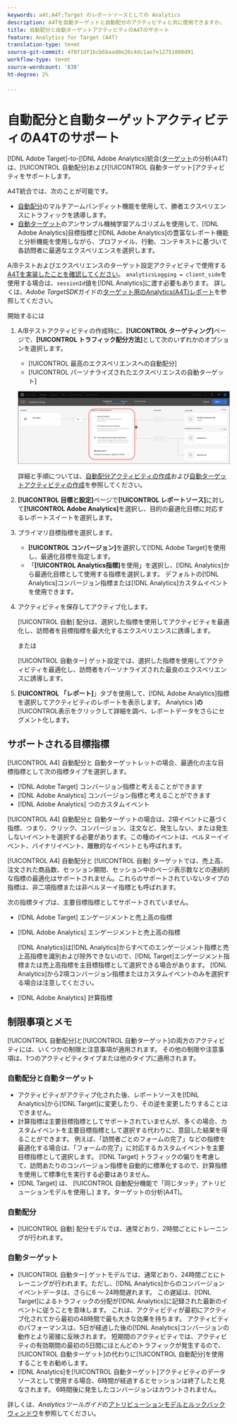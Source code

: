 ```yaml
---
keywords: a4t;A4T;Target のレポートソースとしての Analytics
description: A4Tを自動ターゲットと自動配分のアクティビティと共に使用できますか。
title: 自動配分と自動ターゲットアクティビティのA4Tのサポート
feature: Analytics for Target (A4T)
translation-type: tm+mt
source-git-commit: 4f0f1df1bcb6baad0e20c4dc1ae7e12751080d91
workflow-type: tm+mt
source-wordcount: '838'
ht-degree: 2%

---
```



# 自動配分と自動ターゲットアクティビティのA4Tのサポート

[!DNL Adobe Target]-to-[!DNL Adobe Analytics]統合([ターゲット](/help/c-integrating-target-with-mac/a4t/a4t.md)の分析(A4T)は、[!UICONTROL 自動配分]および[!UICONTROL 自動ターゲット]アクティビティをサポートします。

A4T統合では、次のことが可能です。

* [自動配分](/help/c-activities/automated-traffic-allocation/automated-traffic-allocation.md)のマルチアームバンディット機能を使用して、勝者エクスペリエンスにトラフィックを誘導します。
* [自動ターゲット](/help/c-activities/auto-target/auto-target-to-optimize.md)のアンサンブル機械学習アルゴリズムを使用して、[!DNL Adobe Analytics]目標指標と[!DNL Adobe Analytics]の豊富なレポート機能と分析機能を使用しながら、プロファイル、行動、コンテキストに基づいて各訪問者に最適なエクスペリエンスを選択します。

A/Bテストおよびエクスペリエンスのターゲット設定アクティビティで使用する[A4Tを実装したことを確認してください](/help/c-integrating-target-with-mac/a4t/a4timplementation.md)。 `analyticsLogging = client_side`を使用する場合は、`sessionId`値を[!DNL Analytics]に渡す必要もあります。 詳しくは、*Adobe TargetSDK*&#x200B;ガイドの[ターゲット用のAnalytics(A4T)レポート](https://adobetarget-sdks.gitbook.io/docs/integration-with-experience-cloud/analytics-for-target-a4t-reporting)を参照してください。

開始するには

1. A/Bテストアクティビティの作成時に、**[!UICONTROL ターゲティング]**&#x200B;ページで、**[!UICONTROL トラフィック配分方法]**&#x200B;として次のいずれかのオプションを選択します。

   * [!UICONTROL 最高のエクスペリエンスへの自動配分]
   * [!UICONTROL パーソナライズされたエクスペリエンスの自動ターゲット]

   ![トラフィック配分方法のオプション：手動、自動配分、自動ターゲット](/help/c-integrating-target-with-mac/a4t/assets/traffic-allocation-methods.png)

   詳細と手順については、[自動配分アクティビティの作成](/help/c-activities/automated-traffic-allocation/create-auto-allocate-activity.md)および[自動ターゲットアクティビティの作成](/help/c-activities/auto-target/create-auto-target.md)を参照してください。

1. **[!UICONTROL 目標と設定]**&#x200B;ページで&#x200B;**[!UICONTROL レポートソース]**&#x200B;に対して&#x200B;**[!UICONTROL Adobe Analytics]**&#x200B;を選択し、目的の最適化目標に対応するレポートスイートを選択します。

1. プライマリ目標指標を選択します。

   * **[!UICONTROL コンバージョン]**&#x200B;を選択して[!DNL Adobe Target]を使用し、最適化目標を指定します。
   * 「**[!UICONTROL Analytics指標]**&#x200B;を使用」を選択し、[!DNL Analytics]から最適化目標として使用する指標を選択します。 デフォルトの[!DNL Analytics]コンバージョン指標または[!DNL Analytics]カスタムイベントを使用できます。

1. アクティビティを保存してアクティブ化します。

   [!UICONTROL 自動] 配分は、選択した指標を使用してアクティビティを最適化し、訪問者を目標指標を最大化するエクスペリエンスに誘導します。

   または

   [!UICONTROL 自動ター] ゲット設定では、選択した指標を使用してアクティビティを最適化し、訪問者をパーソナライズされた最良のエクスペリエンスに誘導します。

1. **[!UICONTROL 「レポート]**」タブを使用して、[!DNL Adobe Analytics]指標を選択してアクティビティのレポートを表示します。 Analytics ]**の**[!UICONTROL &#x200B;表示をクリックして詳細を調べ、レポートデータをさらにセグメント化します。

## サポートされる目標指標

[!UICONTROL A4] 自動配分と    自動ターゲットレットの場合、最適化の主な目標指標として次の指標タイプを選択します。

* [!DNL Adobe Target] コンバージョン指標と考えることができます
* [!DNL Adobe Analytics] コンバージョン指標と考えることができます
* [!DNL Adobe Analytics] つのカスタムイベント

[!UICONTROL A4] 自動配分と    自動ターゲットの場合は、2項イベントに基づく指標、つまり、クリック、コンバージョン、注文など、発生しない、または発生しないイベントを選択する必要があります。この種のイベントは、ベルヌーイイベント、バイナリイベント、離散的なイベントとも呼ばれます。

[!UICONTROL A4] 自動配分と [!UICONTROL 自動]   ターゲットでは、売上高、注文された商品数、セッション期間、セッション中のページ表示数などの連続的な指標の最適化はサポートされません。これらのサポートされていないタイプの指標は、非二項指標または非ベルヌーイ指標とも呼ばれます。

次の指標タイプは、主要目標指標としてサポートされていません。

* [!DNL Adobe Target] エンゲージメントと売上高の指標
* [!DNL Adobe Analytics] エンゲージメントと売上高の指標

   [!DNL Analytics]は[!DNL Analytics]からすべてのエンゲージメント指標と売上高指標を識別および除外できないので、[!DNL Target]エンゲージメント指標または売上高指標を主目標指標として選択できる場合があります。 [!DNL Analytics]から2項コンバージョン指標またはカスタムイベントのみを選択する場合は注意してください。

* [!DNL Adobe Analytics] 計算指標

## 制限事項とメモ

[!UICONTROL 自動配分]と[!UICONTROL 自動ターゲット]の両方のアクティビティには、いくつかの制限と注意事項が適用されます。 その他の制限や注意事項は、1つのアクティビティタイプまたは他のタイプに適用されます。

### 自動配分と自動ターゲット

* アクティビティがアクティブ化された後、レポートソースを[!DNL Analytics]から[!DNL Target]に変更したり、その逆を変更したりすることはできません。
* 計算指標は主要目標指標としてサポートされていませんが、多くの場合、カスタムイベントを主要目標指標として選択する代わりに、意図した結果を得ることができます。 例えば、「訪問者ごとのフォームの完了」などの指標を最適化する場合は、「フォームの完了」に対応するカスタムイベントを主要目標指標として選択します。 [!DNL Target] トラフィックの偏りを考慮して、訪問あたりのコンバージョン指標を自動的に標準化するので、計算指標を使用して標準化を実行する必要はありません。
* [!DNL Target] は、 [!UICONTROL 自動配分機能で「同じタッチ」アトリビューションモデルを使用し] ます。ターゲットの分析(A4T)。

### 自動配分

* [!UICONTROL 自動] 配分モデルでは、通常どおり、2時間ごとにトレーニングが行われます。

### 自動ターゲット

* [!UICONTROL 自動ター] ゲットモデルでは、通常どおり、24時間ごとにトレーニングが行われます。ただし、[!DNL Analytics]からのコンバージョンイベントデータは、さらに6 ～ 24時間遅れます。 この遅延は、[!DNL Target]によるトラフィックの分配が[!DNL Analytics]に記録された最新のイベントに従うことを意味します。 これは、アクティビティが最初にアクティブ化されてから最初の48時間で最も大きな効果を持ちます。 アクティビティのパフォーマンスは、5日が経過した後の[!DNL Analytics]コンバージョンの動作とより密接に反映されます。 短期間のアクティビティでは、アクティビティの有効期間の最初の5日間にほとんどのトラフィックが発生するので、[!UICONTROL 自動ターゲット]の代わりに[!UICONTROL 自動配分]を使用することをお勧めします。
* [!DNL Analytics]を[!UICONTROL 自動ターゲット]アクティビティのデータソースとして使用する場合、6時間が経過するとセッションは終了したと見なされます。 6時間後に発生したコンバージョンはカウントされません。

詳しくは、*Analyticsツールガイド*&#x200B;の[アトリビューションモデルとルックバックウィンドウ](https://experienceleague.adobe.com/docs/analytics/analyze/analysis-workspace/attribution/models.html)を参照してください。

